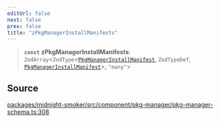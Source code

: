 ```yaml
---
editUrl: false
next: false
prev: false
title: "zPkgManagerInstallManifests"
---
```


> **`const`** **zPkgManagerInstallManifests**: `ZodArray`\<`ZodType`\<[`PkgManagerInstallManifest`](/api/midnight-smoker/midnight-smoker/interfaces/pkgmanagerinstallmanifest/), `ZodTypeDef`, [`PkgManagerInstallManifest`](/api/midnight-smoker/midnight-smoker/interfaces/pkgmanagerinstallmanifest/)\>, `"many"`\>

## Source

[packages/midnight-smoker/src/component/pkg-manager/pkg-manager-schema.ts:308](https://github.com/boneskull/midnight-smoker/blob/417858b/packages/midnight-smoker/src/component/pkg-manager/pkg-manager-schema.ts#L308)
